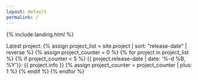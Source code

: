 ```yaml
---
layout: default
permalink: /
---
```


{% include landing.html %}

Latest project:
{% assign project_list = site.project | sort: "release-date" | reverse %}
{% assign project_counter = 0 %} {% for project in project_list %} {% if project_counter < 5 %}
{{ project.release-date | date: '%-d %B, %Y'}}: {{ project.info }}
{% assign project_counter = project_counter | plus: 1 %} {% endif %} {% endfor %}